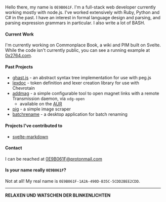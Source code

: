 Hello there, my name is `0E9B061F`. I'm a full-stack web developer currently
working mostly with node.js. I've worked extensively with Ruby, Python and C# in
the past. I have an interest in formal language design and parsing, and parsing
expression grammars in particular. I also write a lot of BASH.

#### Current Work

I'm currently working on Commonplace Book, a wiki and PIM built on Svelte. While
the code isn't currently public, you can see a running example at
[0x2764.com](https://0x2764.com).

#### Past Projects

* [ghast.js](https://github.com/0E9B061F/ghast.js) - an abstract syntax tree
  implementation for use with peg.js
* [lexdoc](https://github.com/0E9B061F/lexdoc) - token definition and lexer
  creation library for use with Chevrotain
* [addmag](https://github.com/pablo-abc/svelte-markdown) - a simple configurable
  tool to open magnet links with a remote Transmission daemon, via `xdg-open`
  * available on the [AUR](https://aur.archlinux.org/packages/addmag)
* [pig](https://github.com/0E9B061F/pig) - a simple image scraper
* [batchrename](https://github.com/0E9B061F/batchrename) - a desktop application
  for batch renaming

#### Projects I've contributed to

* [svelte-markdown](https://github.com/pablo-abc/svelte-markdown)

#### Contact

I can be reached at 0E9B061F@protonmail.com

#### Is your name really `0E9B061F`?

Not at all! My real name is `0E9B061F-1A2A-490D-B35C-5CDD2BEE2CDD`.

---

**RELAXEN UND WATSCHEN DER BLINKENLICHTEN**

<!--
**0E9B061F/0E9B061F** is a ✨ _special_ ✨ repository because its `README.md` (this file) appears on your GitHub profile.

Here are some ideas to get you started:

- 🔭 I’m currently working on ...
- 🌱 I’m currently learning ...
- 👯 I’m looking to collaborate on ...
- 🤔 I’m looking for help with ...
- 💬 Ask me about ...
- 📫 How to reach me: ...
- 😄 Pronouns: ...
- ⚡ Fun fact: ...
-->
